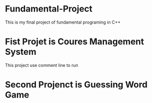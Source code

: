 # Fundamental-Project
This is my final project of fundamental programing in C++
# Fist Projet is Coures Management System
This project use comment line to run 
# Second Projenct is Guessing Word Game
